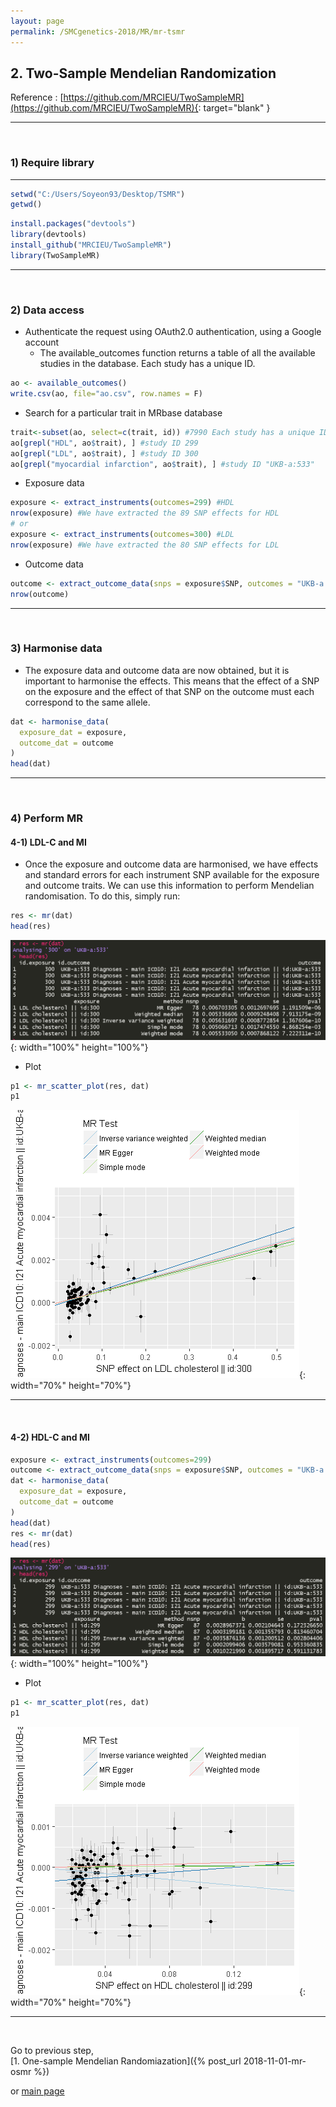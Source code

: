 ```yaml
---
layout: page
permalink: /SMCgenetics-2018/MR/mr-tsmr
---
```


## **2. Two-Sample Mendelian Randomization**

Reference : [https://github.com/MRCIEU/TwoSampleMR](https://github.com/MRCIEU/TwoSampleMR){: target="blank" }

---
<br>

### **1) Require library**
---
  
```R
setwd("C:/Users/Soyeon93/Desktop/TSMR")
getwd()
```

```R
install.packages("devtools")
library(devtools)
install_github("MRCIEU/TwoSampleMR")
library(TwoSampleMR)
```

---
<br>

### **2) Data access**

- Authenticate the request using OAuth2.0 authentication, using a Google account
	- The available_outcomes function returns a table of all the available studies in the database. Each study has a unique ID.

```R
ao <- available_outcomes()
write.csv(ao, file="ao.csv", row.names = F)
```

- Search for a particular trait in MRbase database

```R
trait<-subset(ao, select=c(trait, id)) #7990 Each study has a unique ID
ao[grepl("HDL", ao$trait), ] #study ID 299
ao[grepl("LDL", ao$trait), ] #study ID 300
ao[grepl("myocardial infarction", ao$trait), ] #study ID "UKB-a:533"
```

- Exposure data

```R
exposure <- extract_instruments(outcomes=299) #HDL
nrow(exposure) #We have extracted the 89 SNP effects for HDL
# or
exposure <- extract_instruments(outcomes=300) #LDL
nrow(exposure) #We have extracted the 80 SNP effects for LDL
```

- Outcome data

```R
outcome <- extract_outcome_data(snps = exposure$SNP, outcomes = "UKB-a:533")
nrow(outcome)
```

---
<br>

### **3) Harmonise data**

- The exposure data and outcome data are now obtained, but it is important to harmonise the effects. This means that the effect of a SNP on the exposure and the effect of that SNP on the outcome must each correspond to the same allele.

```R
dat <- harmonise_data(
  exposure_dat = exposure,
  outcome_dat = outcome
)
head(dat)
```

---
<br>

### **4) Perform MR**

#### 4-1) **LDL-C and MI**

- Once the exposure and outcome data are harmonised, we have effects and standard errors for each instrument SNP available for the exposure and outcome traits. We can use this information to perform Mendelian randomisation. To do this, simply run:

```R
res <- mr(dat)
head(res)
```

![GWAS_figure1](/assets/images/MR/LDL_MI_Results.png){: width="100%" height="100%"}

- Plot  

```R
p1 <- mr_scatter_plot(res, dat)
p1
```

![GWAS_figure1](/assets/images/MR/LDL_MI.png){: width="70%" height="70%"}


---
<br>


#### 4-2) **HDL-C and MI**


```R
exposure <- extract_instruments(outcomes=299)
outcome <- extract_outcome_data(snps = exposure$SNP, outcomes = "UKB-a:533")
dat <- harmonise_data(
  exposure_dat = exposure,
  outcome_dat = outcome
)
head(dat)
res <- mr(dat)
head(res)
```

![GWAS_figure1](/assets/images/MR/HDL_MI_Results.png){: width="100%" height="100%"}

- Plot  

```R
p1 <- mr_scatter_plot(res, dat)
p1
```

![GWAS_figure1](/assets/images/MR/HDL_MI.png){: width="70%" height="70%"}

---
<br>

Go to previous step,  
[1. One-sample Mendelian Randomiazation]({% post_url 2018-11-01-mr-osmr %})

or [main page](/)